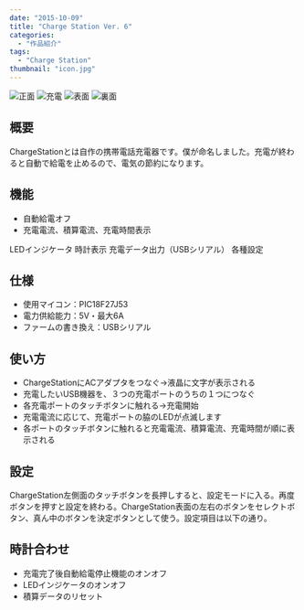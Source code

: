 ```yaml
---
date: "2015-10-09"
title: "Charge Station Ver. 6"
categories:
  - "作品紹介"
tags:
  - "Charge Station"
thumbnail: "icon.jpg"
---
```


<!--more-->

![正面](top.jpg)
![充電](charge.jpg)
![表面](board_top.jpg)
![裏面](board_bottom.jpg)

## 概要

ChargeStationとは自作の携帯電話充電器です。僕が命名しました。充電が終わると自動で給電を止めるので、電気の節約になります。

## 機能

- 自動給電オフ
- 充電電流、積算電流、充電時間表示

LEDインジケータ
時計表示
充電データ出力（USBシリアル）
各種設定

## 仕様

- 使用マイコン：PIC18F27J53
- 電力供給能力：5V・最大6A
- ファームの書き換え：USBシリアル

## 使い方

- ChargeStationにACアダプタをつなぐ→液晶に文字が表示される
- 充電したいUSB機器を、３つの充電ポートのうちの１つにつなぐ
- 各充電ポートのタッチボタンに触れる→充電開始
- 充電電流に応じて、充電ポートの脇のLEDが点滅します
- 各ポートのタッチボタンに触れると充電電流、積算電流、充電時間が順に表示される

## 設定

ChargeStation左側面のタッチボタンを長押しすると、設定モードに入る。再度ボタンを押すと設定を終わる。ChargeStation表面の左右のボタンをセレクトボタン、真ん中のボタンを決定ボタンとして使う。設定項目は以下の通り。

## 時計合わせ

- 充電完了後自動給電停止機能のオンオフ
- LEDインジケータのオンオフ
- 積算データのリセット
